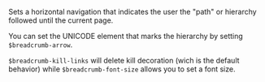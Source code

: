 Sets a horizontal navigation that indicates the user the "path" or hierarchy followed until the current page.

You can set the UNICODE element that marks the hierarchy by setting `$breadcrumb-arrow`.

`$breadcrumb-kill-links` will delete kill decoration (wich is the default behavior) while `$breadcrumb-font-size` allows you to set a font size.
